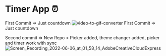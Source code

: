 # Timer App ⏰

First Commit => Just countdown 
![video-to-gif-converter](https://user-images.githubusercontent.com/41589534/172075676-7fb7d902-80e8-4329-971a-991537cb6439.gif) First Commit => Just countdown 



 Second commit => New Repo > Picker added, theme changer added, picker and timer work with sync
![Screen_Recording_2022-06-06_at_01_58_14_AdobeCreativeCloudExpress](https://user-images.githubusercontent.com/41589534/172075800-e6c0e160-2ec6-4e43-8dca-658ea125a9d5.gif)


